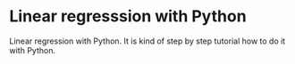 # Linear regresssion with Python 
Linear regression with Python. It is kind of step by step tutorial how to do it with Python. 
